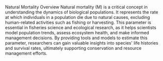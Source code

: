 Natural Mortality
Overview
Natural mortality (M) is a critical concept in understanding the dynamics of biological populations. It represents the rate at which individuals in a population die due to natural causes, excluding human-related activities such as fishing or harvesting. This parameter is essential in fisheries science and ecological research, as it helps scientists model population trends, assess ecosystem health, and make informed management decisions. By providing tools and models to estimate this parameter, researchers can gain valuable insights into species' life histories and survival rates, ultimately supporting conservation and resource management efforts.
